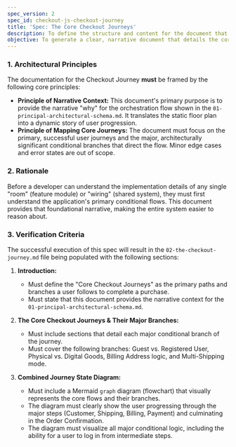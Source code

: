 ```yaml
---
spec_version: 2
spec_id: checkout-js-checkout-journey
title: 'Spec: The Core Checkout Journeys'
description: To define the structure and content for the document that describes the primary user flows and their major conditional branches.
objective: To generate a clear, narrative document that details the core checkout journeys and their major branches, providing essential context for the application's orchestration logic.
---
```


### 1. Architectural Principles

The documentation for the Checkout Journey **must** be framed by the following core principles:

*   **Principle of Narrative Context:** This document's primary purpose is to provide the narrative "why" for the orchestration flow shown in the `01-principal-architectural-schema.md`. It translates the static floor plan into a dynamic story of user progression.
*   **Principle of Mapping Core Journeys:** The document must focus on the primary, successful user journeys and the major, architecturally significant conditional branches that direct the flow. Minor edge cases and error states are out of scope.

### 2. Rationale

Before a developer can understand the implementation details of any single "room" (feature module) or "wiring" (shared system), they must first understand the application's primary conditional flows. This document provides that foundational narrative, making the entire system easier to reason about.

### 3. Verification Criteria

The successful execution of this spec will result in the `02-the-checkout-journey.md` file being populated with the following sections:

1.  **Introduction:**
    *   Must define the "Core Checkout Journeys" as the primary paths and branches a user follows to complete a purchase.
    *   Must state that this document provides the narrative context for the `01-principal-architectural-schema.md`.

2.  **The Core Checkout Journeys & Their Major Branches:**
    *   Must include sections that detail each major conditional branch of the journey.
    *   Must cover the following branches: Guest vs. Registered User, Physical vs. Digital Goods, Billing Address logic, and Multi-Shipping mode.

3.  **Combined Journey State Diagram:**
    *   Must include a Mermaid `graph` diagram (flowchart) that visually represents the core flows and their branches.
    *   The diagram must clearly show the user progressing through the major steps (Customer, Shipping, Billing, Payment) and culminating in the Order Confirmation.
    *   The diagram must visualize all major conditional logic, including the ability for a user to log in from intermediate steps.
